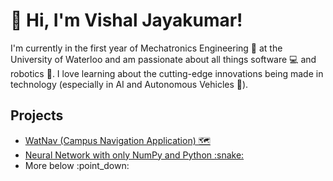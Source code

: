 # :wave: Hi, I'm Vishal Jayakumar!
I'm currently in the first year of Mechatronics Engineering :wrench: at the University of Waterloo and am passionate about all things software :computer: and robotics :robot:.
I love learning about the cutting-edge innovations being made in technology (especially in AI and Autonomous Vehicles :car:).
<br>
## **Projects**
<ul>
<li><a href="https://github.com/VishGit1234/WatNav" target="_blank">WatNav (Campus Navigation Application) 🗺️</a> </li>
<li><a href="https://github.com/VishGit1234/DeepNetworkFromScratch" target="_blank">Neural Network with only NumPy and Python :snake:</a> </li>
<li>More below :point_down:</li>
